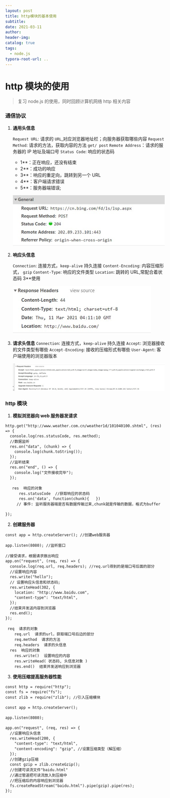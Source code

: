 ```yaml
---
layout: post
title: http模块的基本使用
subtitle:
date: 2021-03-11
author:
header-img:
catalog: true
tags:
  - node.js
typora-root-url: ..
---
```


# http 模块的使用

> 复习 node.js 的使用，同时回顾计算机网络 http 相关内容

### 通信协议

1. **通用头信息**

   `Request URL`: 请求的 `URL`,对应浏览器地址栏；向服务器获取哪些内容
   `Request Method`: 请求的方法，获取内容的方法 `get/ post`
   `Remote Address`：请求的服务器的 IP 地址及端口号
   `Status Code`: 响应的状态码

   - 1\*\*：正在响应，还没有结束
   - 2\*\*：成功的响应
   - 3\*\*：响应的重定向，跳转到另一个 URL
   - 4\*\*：客户端请求错误
   - 5\*\*：服务器端错误;

   ![通用头](../img/http/Snipaste_2021-03-11_11-56-05.jpg)
   <br/>

2. **响应头信息**

   `Connection`: 连接方式，`keep-alive` 持久连接
   `Content-Encoding`: 内容压缩形式， `gzip`
   `Content-Type`: 响应的文件类型
   `Location`: 跳转的 URL,常配合着状态码 3\*\*使用

   ![响应头](../img/http/03.jpg)
   <br/>

3. **请求头信息**
   `Connection`: 连接方式，`keep-alive` 持久连接
   `Accept`: 浏览器接收的文件类型有哪些
   `Accept-Encoding`: 接收的压缩形式有哪些
   `User-Agent`: 客户端使用的浏览器版本

   ![请求头](../img/http/04.jpg)
   <br/>

### http 模块

1.  **模拟浏览器向 web 服务器发请求**

```node
http.get("http://www.weather.com.cn/weather1d/101040100.shtml", (res) => {
  console.log(res.statusCode, res.method);
  //数据监听
  res.on("data", (chunk) => {
    console.log(chunk.toString());
  });
  //监听结束
  res.on("end", () => {
    console.log("文件接收完毕");
  });

   res  响应的对象
      res.statusCode  //获取响应的状态码
      res.on('data', function(chunk){   })
     // 事件: 监听服务器端是否有数据传输过来,chunk就是传输的数据，格式为buffer

});
```

2. **创建服务器**

```node
const app = http.createServer(); //创建web服务器

app.listen(8080); //监听窗口

//接受请求，根据请求做出响应
app.on("request", (req, res) => {
  console.log(req.url, req.headers); //req.url得到的是端口号后面的部分
  //设置响应内容
  res.write("hello");
  // 设置响应头信息和状态码;
  res.writeHead(302, {
    location: "http://www.baidu.com",
    "content-type": "text/html",
  });
  //结束并发送内容到浏览器
  res.end();
});

 req  请求的对象
    req.url  请求的url，获取端口号后边的部分
    req.method  请求的方法
    req.headers  请求的头信息
  res  响应的对象
    res.write()  设置响应的内容
    res.writeHead( 状态码, 头信息对象 )
    res.end()  结束并发送响应到浏览器

```

3. **使用压缩提高服务器性能**

```node
const http = require("http");
const fs = require("fs");
const zlib = require("zlib"); //引入压缩模块

const app = http.createServer();

app.listen(8080);

app.on("request", (req, res) => {
  //设置响应头信息
  res.writeHead(200, {
    "content-type": "text/html",
    "content-encoding": "gzip", //设置压缩类型（解压缩）
  });
  //创建gzip压缩
  const gzip = zlib.createGzip();
  //创建可读流文件"baidu.html"
  //通过管道把可读流放入到压缩中
  //把压缩后的内容响应到浏览器
  fs.createReadStream("baidu.html").pipe(gzip).pipe(res);
});
```
